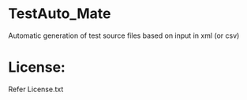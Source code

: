 TestAuto_Mate
=============

Automatic generation of test source files based on input in xml (or csv)

License:
=============

Refer License.txt
